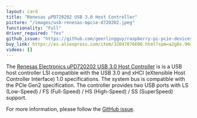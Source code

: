 ```yaml
---
layout: card
title: "Renesas µPD720202 USB 3.0 Host Controller"
picture: "/images/usb-renesas-mpcie-d720202.jpeg"
functionality: "Full"
driver_required: "Yes"
github_issue: "https://github.com/geerlingguy/raspberry-pi-pcie-devices/issues/264"
buy_link: https://es.aliexpress.com/item/32847876690.html?spm=a2g0s.9042311.0.0.b2c063c0LQqdvF
videos: []
---
```

The [Renesas Electronics µPD720202 USB 3.0 Host Controller](https://www.renesas.com/us/en/products/interface-connectivity/usb-switches-hubs/upd720202-usb-30-host-controller) is is a USB host controller LSI compatible with the USB 3.0 and xHCI (eXtensible Host Controller Interface) 1.0 specifications. The system bus is compatible with the PCIe Gen2 specification. The controller provides two USB ports with LS (Low-Speed) / FS (Full-Speed) / HS (High-Speed) / SS (SuperSpeed) support. 

For more information, please follow the [GitHub issue](https://github.com/geerlingguy/raspberry-pi-pcie-devices/issues/264).
